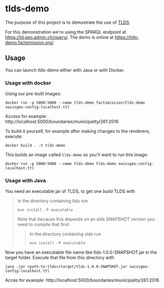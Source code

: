 # tlds-demo

The purpose of this project is to demostrate the use of [TLDS](https://github.com/linked-solutions/tlds).

For this demonstration we're using the SPARQL endpoint at https://ld.geo.admin.ch/query/. The demo is online at https://tlds-demo.factsmission.org/.

## Usage

You can launch tlds-demo either with Java or with Docker.

### Usage with docker

Using our pre-built images:

    docker run -p 5000:5000 --name tlds-demo factsmission/tlds-demo swissgeo-config-localhost.ttl

Access for example: http://localhost:5000/boundaries/municipality/261:2016

To build it yourself, for example after making changes to the renderers, execute: 

    docker build . -t tlds-demo

This builds an image called `tlds-demo` so you'll want to run this image:

    docker run -p 5000:5000 --name tlds-demo tlds-demo swissgeo-config-localhost.ttl

### Usage with Java

You need an executable jar of TLDS, to get one build TLDS with

>In the directory containing tlds run
> ```
> mvn install -P executable
> ```
>
> Note that because this depends on an slds SNAPSHOT version you need to compile that first:
>
>> In the directory containing slds run
>> ```
>> mvn install -P executable
>> ```

Now you have an executable file name like tlds-1.0.0-SNAPSHOT.jar in the target folder. Execute that file from this directory with

```
java -jar <path-to-tlds>/target/tlds-1.0.0-SNAPSHOT.jar swissgeo-config-localhost.ttl
```

Acces for example: http://localhost:5000/boundaries/municipality/261:2016

